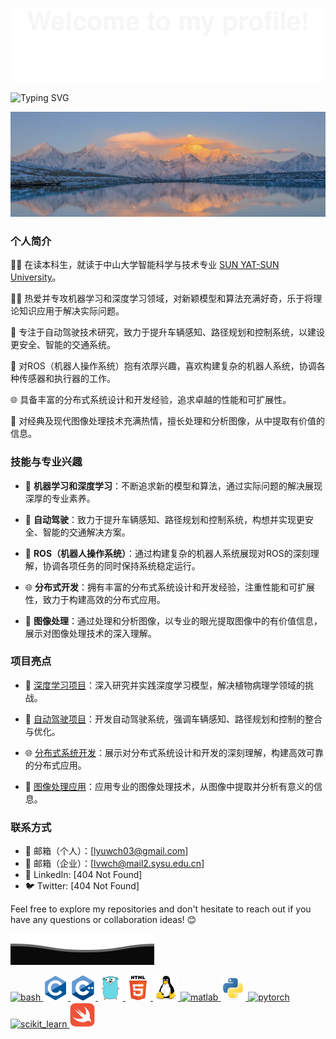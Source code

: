 ![](assets/Bottom_up.svg)

![Typing SVG](https://readme-typing-svg.herokuapp.com?color=%2336BCF7&center=true&vCenter=true&width=800&lines=Hello+👋,+我是+Matthew+Lyu;+欢迎来到我的Github主页!;Always+learning+new+things+;Machine+learning+enthusiast+)

![](assets/IMG_8099.JPEG)

### 个人简介

🧑‍🎓 在读本科生，就读于中山大学智能科学与技术专业 [SUN YAT-SUN University](https://www.sysu.edu.cn)。

🧑‍💻 热爱并专攻机器学习和深度学习领域，对新颖模型和算法充满好奇，乐于将理论知识应用于解决实际问题。

🚗 专注于自动驾驶技术研究，致力于提升车辆感知、路径规划和控制系统，以建设更安全、智能的交通系统。

🤖 对ROS（机器人操作系统）抱有浓厚兴趣，喜欢构建复杂的机器人系统，协调各种传感器和执行器的工作。

🌐 具备丰富的分布式系统设计和开发经验，追求卓越的性能和可扩展性。

🎨 对经典及现代图像处理技术充满热情，擅长处理和分析图像，从中提取有价值的信息。

### 技能与专业兴趣

- 🤖 **机器学习和深度学习**：不断追求新的模型和算法，通过实际问题的解决展现深厚的专业素养。

- 🚗 **自动驾驶**：致力于提升车辆感知、路径规划和控制系统，构想并实现更安全、智能的交通解决方案。

- 🤖 **ROS（机器人操作系统）**：通过构建复杂的机器人系统展现对ROS的深刻理解，协调各项任务的同时保持系统稳定运行。

- 🌐 **分布式开发**：拥有丰富的分布式系统设计和开发经验，注重性能和可扩展性，致力于构建高效的分布式应用。

- 🎨 **图像处理**：通过处理和分析图像，以专业的眼光提取图像中的有价值信息，展示对图像处理技术的深入理解。

### 项目亮点

- 🤖 [深度学习项目](https://github.com/Matthew-Lyu/Plant-Pathology-2021)：深入研究并实践深度学习模型，解决植物病理学领域的挑战。

- 🚗 [自动驾驶项目](https://github.com/Matthew-Lyu/AutoDrivingSimulation)：开发自动驾驶系统，强调车辆感知、路径规划和控制的整合与优化。

- 🌐 [分布式系统开发](https://github.com/Dwl2021/MapReduce)：展示对分布式系统设计和开发的深刻理解，构建高效可靠的分布式应用。

- 🎨 [图像处理应用](https://github.com/Matthew-Lyu/ImageProcessingAndAnalysis)：应用专业的图像处理技术，从图像中提取并分析有意义的信息。

### 联系方式
- 📧 邮箱（个人）：[lyuwch03@gmail.com]
- 📧 邮箱（企业）：[lvwch@mail2.sysu.edu.cn]
- 💼 LinkedIn: [404 Not Found]
- 🐦 Twitter: [404 Not Found]

Feel free to explore my repositories and don't hesitate to reach out if you have any questions or collaboration ideas! 😊

![](assets/Bottom_down.svg)
<p align="left"> <a href="https://www.gnu.org/software/bash/" target="_blank" rel="noreferrer"> <img src="https://www.vectorlogo.zone/logos/gnu_bash/gnu_bash-icon.svg" alt="bash" width="40" height="40"/> </a> <a href="https://www.cprogramming.com/" target="_blank" rel="noreferrer"> <img src="https://raw.githubusercontent.com/devicons/devicon/master/icons/c/c-original.svg" alt="c" width="40" height="40"/> </a> <a href="https://www.w3schools.com/cpp/" target="_blank" rel="noreferrer"> <img src="https://raw.githubusercontent.com/devicons/devicon/master/icons/cplusplus/cplusplus-original.svg" alt="cplusplus" width="40" height="40"/> </a> <a href="https://golang.org" target="_blank" rel="noreferrer"> <img src="https://raw.githubusercontent.com/devicons/devicon/master/icons/go/go-original.svg" alt="go" width="40" height="40"/> </a> <a href="https://www.w3.org/html/" target="_blank" rel="noreferrer"> <img src="https://raw.githubusercontent.com/devicons/devicon/master/icons/html5/html5-original-wordmark.svg" alt="html5" width="40" height="40"/> </a> <a href="https://www.linux.org/" target="_blank" rel="noreferrer"> <img src="https://raw.githubusercontent.com/devicons/devicon/master/icons/linux/linux-original.svg" alt="linux" width="40" height="40"/> </a> <a href="https://www.mathworks.com/" target="_blank" rel="noreferrer"> <img src="https://upload.wikimedia.org/wikipedia/commons/2/21/Matlab_Logo.png" alt="matlab" width="40" height="40"/> </a> <a href="https://www.python.org" target="_blank" rel="noreferrer"> <img src="https://raw.githubusercontent.com/devicons/devicon/master/icons/python/python-original.svg" alt="python" width="40" height="40"/> </a> <a href="https://pytorch.org/" target="_blank" rel="noreferrer"> <img src="https://www.vectorlogo.zone/logos/pytorch/pytorch-icon.svg" alt="pytorch" width="40" height="40"/> </a> <a href="https://scikit-learn.org/" target="_blank" rel="noreferrer"> <img src="https://upload.wikimedia.org/wikipedia/commons/0/05/Scikit_learn_logo_small.svg" alt="scikit_learn" width="40" height="40"/> </a> <a href="https://developer.apple.com/swift/" target="_blank" rel="noreferrer"> <img src="https://raw.githubusercontent.com/devicons/devicon/master/icons/swift/swift-original.svg" alt="swift" width="40" height="40"/> </a> </p>

<!--
**Matthew-Lyu/Matthew-Lyu** is a ✨ _special_ ✨ repository because its `README.md` (this file) appears on your GitHub profile.

Here are some ideas to get you started:

- 🔭 I’m currently working on ...
- 🌱 I’m currently learning ...
- 👯 I’m looking to collaborate on ...
- 🤔 I’m looking for help with ...
- 💬 Ask me about ...
- 📫 How to reach me: ...
- 😄 Pronouns: ...
- ⚡ Fun fact: ...
-->
